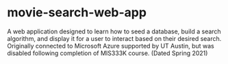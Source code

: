 # movie-search-web-app
A web application designed to learn how to seed a database, build a search algorithm, and display it for a user to interact based on their desired search. Originally connected to Microsoft Azure supported by UT Austin, but was disabled following completion of MIS333K course. (Dated Spring 2021)

